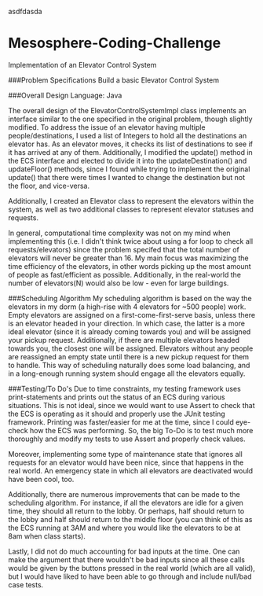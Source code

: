asdfdasda
# Mesosphere-Coding-Challenge
Implementation of an Elevator Control System

###Problem Specifications
Build a basic Elevator Control System 
 
###Overall Design
Language: Java 

The overall design of the ElevatorControlSystemImpl class implements an interface similar to the one specified in the original problem, though slightly modified. To address the issue of an elevator having multiple people/destinations, I used a list of Integers to hold all the destinations an elevator has. As an elevator moves, it checks its list of destinations to see if it has arrived at any of them. Additionally, I modified the update() method in the ECS interface and elected to divide it into the updateDestination() and updateFloor() methods, since I found while trying to implement the original update() that there were times I wanted to change the destination but not the floor, and vice-versa.

Additionally, I created an Elevator class to represent the elevators within the system, as well as two additional classes to represent elevator statuses and requests.

In general, computational time complexity was not on my mind when implementing this (i.e. I didn't think twice about using a for loop to check all requests/elevators) since the problem specifed that the total number of elevators will never be greater than 16. My main focus was maximizing the time efficiency of the elevators, in other words picking up the most amount of people as fast/efficient as possible. Additionally, in the real-world the number of elevators(N) would also be low - even for large buildings.

###Scheduling Algorithm
My scheduling algorithm is based on the way the elevators in my dorm (a high-rise with 4 elevators for ~500 people) work. Empty elevators are assigned on a first-come-first-serve basis, unless there is an elevator headed in your direction. In which case, the latter is a more ideal elevator (since it is already coming towards you) and will be assigned your pickup request. Additionally, if there are multiple elevators headed towards you, the closest one will be assigned. Elevators without any people are reassigned an empty state until there is a new pickup request for them to handle. This way of scheduling naturally does some load balancing, and in a long-enough running system should engage all the elevators equally. 

###Testing/To Do's
Due to time constraints, my testing framework uses print-statements and prints out the status of an ECS during various situations. This is not ideal, since we would want to use Assert to check that the ECS is operating as it should and properly use the JUnit testing framework. Printing was faster/easier for me at the time, since I could eye-check how the ECS was performing. So, the big To-Do is to test much more thoroughly and modify my tests to use Assert and properly check values.

Moreover, implementing some type of maintenance state that ignores all requests for an elevator would have been nice, since that happens in the real world. An emergency state in which all elevators are deactivated would have been cool, too.

Additionally, there are numerous improvements that can be made to the scheduling algorithm. For instance, if all the elevators are idle for a given time, they should all return to the lobby. Or perhaps, half should return to the lobby and half should return to the middle floor (you can think of this as the ECS running at 3AM and where you would like the elevators to be at 8am when class starts). 

Lastly, I did not do much accounting for bad inputs at the time. One can make the argument that there wouldn't be bad inputs since all these calls would be given by the buttons pressed in the real world (which are all valid), but I would have liked to have been able to go through and include null/bad case tests.



